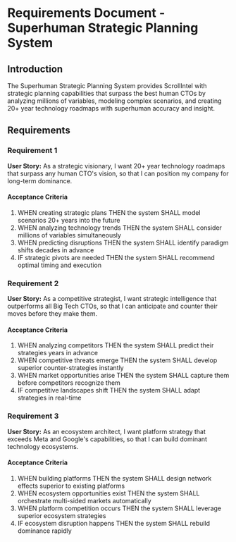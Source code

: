 # Requirements Document - Superhuman Strategic Planning System

## Introduction

The Superhuman Strategic Planning System provides ScrollIntel with strategic planning capabilities that surpass the best human CTOs by analyzing millions of variables, modeling complex scenarios, and creating 20+ year technology roadmaps with superhuman accuracy and insight.

## Requirements

### Requirement 1

**User Story:** As a strategic visionary, I want 20+ year technology roadmaps that surpass any human CTO's vision, so that I can position my company for long-term dominance.

#### Acceptance Criteria

1. WHEN creating strategic plans THEN the system SHALL model scenarios 20+ years into the future
2. WHEN analyzing technology trends THEN the system SHALL consider millions of variables simultaneously
3. WHEN predicting disruptions THEN the system SHALL identify paradigm shifts decades in advance
4. IF strategic pivots are needed THEN the system SHALL recommend optimal timing and execution

### Requirement 2

**User Story:** As a competitive strategist, I want strategic intelligence that outperforms all Big Tech CTOs, so that I can anticipate and counter their moves before they make them.

#### Acceptance Criteria

1. WHEN analyzing competitors THEN the system SHALL predict their strategies years in advance
2. WHEN competitive threats emerge THEN the system SHALL develop superior counter-strategies instantly
3. WHEN market opportunities arise THEN the system SHALL capture them before competitors recognize them
4. IF competitive landscapes shift THEN the system SHALL adapt strategies in real-time

### Requirement 3

**User Story:** As an ecosystem architect, I want platform strategy that exceeds Meta and Google's capabilities, so that I can build dominant technology ecosystems.

#### Acceptance Criteria

1. WHEN building platforms THEN the system SHALL design network effects superior to existing platforms
2. WHEN ecosystem opportunities exist THEN the system SHALL orchestrate multi-sided markets automatically
3. WHEN platform competition occurs THEN the system SHALL leverage superior ecosystem strategies
4. IF ecosystem disruption happens THEN the system SHALL rebuild dominance rapidly